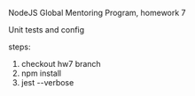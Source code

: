 NodeJS Global Mentoring Program, homework 7

Unit tests and config

steps:
1. checkout hw7 branch 
2. npm install
3. jest --verbose
